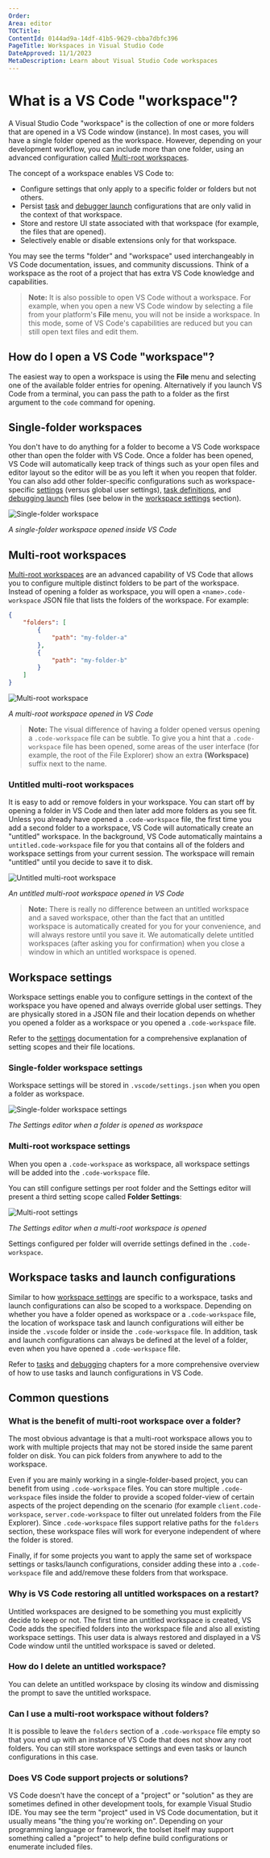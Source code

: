 ```yaml
---
Order:
Area: editor
TOCTitle:
ContentId: 0144ad9a-14df-41b5-9629-cbba7dbfc396
PageTitle: Workspaces in Visual Studio Code
DateApproved: 11/1/2023
MetaDescription: Learn about Visual Studio Code workspaces
---
```

# What is a VS Code "workspace"?

A Visual Studio Code "workspace" is the collection of one or more folders that are opened in a VS Code window (instance). In most cases, you will have a single folder opened as the workspace. However, depending on your development workflow, you can include more than one folder, using an advanced configuration called [Multi-root workspaces](#multiroot-workspaces).

The concept of a workspace enables VS Code to:

* Configure settings that only apply to a specific folder or folders but not others.
* Persist [task](/docs/editor/tasks.md) and [debugger launch](/docs/editor/debugging.md) configurations that are only valid in the context of that workspace.
* Store and restore UI state associated with that workspace (for example, the files that are opened).
* Selectively enable or disable extensions only for that workspace.

You may see the terms "folder" and "workspace" used interchangeably in VS Code documentation, issues, and community discussions. Think of a workspace as the root of a project that has extra VS Code knowledge and capabilities.

> **Note:** It is also possible to open VS Code without a workspace. For example, when you open a new VS Code window by selecting a file from your platform's **File** menu, you will not be inside a workspace. In this mode, some of VS Code's capabilities are reduced but you can still open text files and edit them.

## How do I open a VS Code "workspace"?

The easiest way to open a workspace is using the **File** menu and selecting one of the available folder entries for opening. Alternatively if you launch VS Code from a terminal, you can pass the path to a folder as the first argument to the `code` command for opening.

## Single-folder workspaces

You don't have to do anything for a folder to become a VS Code workspace other than open the folder with VS Code. Once a folder has been opened, VS Code will automatically keep track of things such as your open files and editor layout so the editor will be as you left it when you reopen that folder. You can also add other folder-specific configurations such as workspace-specific [settings](/docs/getstarted/settings.md) (versus global user settings), [task definitions](/docs/editor/tasks.md), and [debugging launch](/docs/editor/debugging.md) files (see below in the [workspace settings](#workspace-settings) section).

![Single-folder workspace](images/workspaces/single-folder-workspace.png)

*A single-folder workspace opened inside VS Code*

## Multi-root workspaces

[Multi-root workspaces](/docs/editor/multi-root-workspaces.md) are an advanced capability of VS Code that allows you to configure multiple distinct folders to be part of the workspace. Instead of opening a folder as workspace, you will open a `<name>.code-workspace` JSON file that lists the folders of the workspace. For example:

```json
{
    "folders": [
        {
            "path": "my-folder-a"
        },
        {
            "path": "my-folder-b"
        }
    ]
}
```

![Multi-root workspace](images/workspaces/multi-root-workspace.png)

*A multi-root workspace opened in VS Code*

> **Note:** The visual difference of having a folder opened versus opening a `.code-workspace` file can be subtle. To give you a hint that a `.code-workspace` file has been opened, some areas of the user interface (for example, the root of the File Explorer) show an extra **(Workspace)** suffix next to the name.

### Untitled multi-root workspaces

It is easy to add or remove folders in your workspace. You can start off by opening a folder in VS Code and then later add more folders as you see fit. Unless you already have opened a `.code-workspace` file, the first time you add a second folder to a workspace, VS Code will automatically create an "untitled" workspace. In the background, VS Code automatically maintains a `untitled.code-workspace` file for you that contains all of the folders and workspace settings from your current session. The workspace will remain "untitled" until you decide to save it to disk.

![Untitled multi-root workspace](images/workspaces/untitled-workspace.png)

*An untitled multi-root workspace opened in VS Code*

> **Note:** There is really no difference between an untitled workspace and a saved workspace, other than the fact that an untitled workspace is automatically created for you for your convenience, and will always restore until you save it. We automatically delete untitled workspaces (after asking you for confirmation) when you close a window in which an untitled workspace is opened.

## Workspace settings

Workspace settings enable you to configure settings in the context of the workspace you have opened and always override global user settings. They are physically stored in a JSON file and their location depends on whether you opened a folder as a workspace or you opened a `.code-workspace` file.

Refer to the [settings](/docs/getstarted/settings.md) documentation for a comprehensive explanation of setting scopes and their file locations.

### Single-folder workspace settings

Workspace settings will be stored in `.vscode/settings.json` when you open a folder as workspace.

![Single-folder workspace settings](images/workspaces/single-folder-settings.png)

*The Settings editor when a folder is opened as workspace*

### Multi-root workspace settings

When you open a `.code-workspace` as workspace, all workspace settings will be added into the `.code-workspace` file.

You can still configure settings per root folder and the Settings editor will present a third setting scope called **Folder Settings**:

![Multi-root settings](images/workspaces/multi-root-settings.png)

*The Settings editor when a multi-root workspace is opened*

Settings configured per folder will override settings defined in the `.code-workspace`.

## Workspace tasks and launch configurations

Similar to how [workspace settings](#workspace-settings) are specific to a workspace, tasks and launch configurations can also be scoped to a workspace. Depending on whether you have a folder opened as workspace or a `.code-workspace` file, the location of workspace task and launch configurations will either be inside the `.vscode` folder or inside the `.code-workspace` file. In addition, task and launch configurations can always be defined at the level of a folder, even when you have opened a `.code-workspace` file.

Refer to [tasks](/docs/editor/tasks.md) and [debugging](/docs/editor/debugging.md) chapters for a more comprehensive overview of how to use tasks and launch configurations in VS Code.

## Common questions

### What is the benefit of multi-root workspace over a folder?

The most obvious advantage is that a multi-root workspace allows you to work with multiple projects that may not be stored inside the same parent folder on disk. You can pick folders from anywhere to add to the workspace.

Even if you are mainly working in a single-folder-based project, you can benefit from using `.code-workspace` files. You can store multiple `.code-workspace` files inside the folder to provide a scoped folder-view of certain aspects of the project depending on the scenario (for example `client.code-workspace`, `server.code-workspace` to filter out unrelated folders from the File Explorer). Since `.code-workspace` files support relative paths for the `folders` section, these workspace files will work for everyone independent of where the folder is stored.

Finally, if for some projects you want to apply the same set of workspace settings or tasks/launch configurations, consider adding these into a `.code-workspace` file and add/remove these folders from that workspace.

### Why is VS Code restoring all untitled workspaces on a restart?

Untitled workspaces are designed to be something you must explicitly decide to keep or not. The first time an untitled workspace is created, VS Code adds the specified folders into the workspace file and also all existing workspace settings. This user data is always restored and displayed in a VS Code window until the untitled workspace is saved or deleted.

### How do I delete an untitled workspace?

You can delete an untitled workspace by closing its window and dismissing the prompt to save the untitled workspace.

### Can I use a multi-root workspace without folders?

It is possible to leave the `folders` section of a `.code-workspace` file empty so that you end up with an instance of VS Code that does not show any root folders. You can still store workspace settings and even tasks or launch configurations in this case.

### Does VS Code support projects or solutions?

VS Code doesn't have the concept of a "project" or "solution" as they are sometimes defined in other development tools, for example Visual Studio IDE. You may see the term "project" used in VS Code documentation, but it usually means "the thing you're working on". Depending on your programming language or framework, the toolset itself may support something called a "project" to help define build configurations or enumerate included files.
